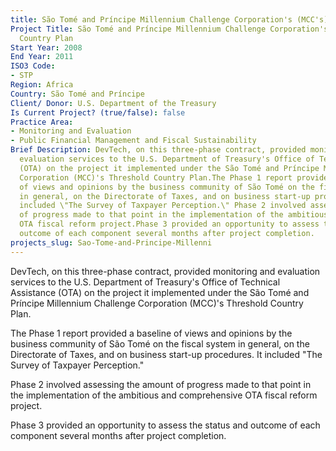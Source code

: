 ```yaml
---
title: São Tomé and Príncipe Millennium Challenge Corporation's (MCC's) Threshold
Project Title: São Tomé and Príncipe Millennium Challenge Corporation's (MCC's) Threshold
  Country Plan
Start Year: 2008
End Year: 2011
ISO3 Code:
- STP
Region: Africa
Country: São Tomé and Príncipe
Client/ Donor: U.S. Department of the Treasury
Is Current Project? (true/false): false
Practice Area:
- Monitoring and Evaluation
- Public Financial Management and Fiscal Sustainability
Brief Description: DevTech, on this three-phase contract, provided monitoring and
  evaluation services to the U.S. Department of Treasury's Office of Technical Assistance
  (OTA) on the project it implemented under the São Tomé and Príncipe Millennium Challenge
  Corporation (MCC)'s Threshold Country Plan.The Phase 1 report provided a baseline
  of views and opinions by the business community of São Tomé on the fiscal system
  in general, on the Directorate of Taxes, and on business start-up procedures. It
  included \"The Survey of Taxpayer Perception.\" Phase 2 involved assessing the amount
  of progress made to that point in the implementation of the ambitious and comprehensive
  OTA fiscal reform project.Phase 3 provided an opportunity to assess the status and
  outcome of each component several months after project completion.
projects_slug: Sao-Tome-and-Principe-Millenni
---
```


DevTech, on this three-phase contract, provided monitoring and evaluation services to the U.S. Department of Treasury's Office of Technical Assistance (OTA) on the project it implemented under the São Tomé and Príncipe Millennium Challenge Corporation (MCC)'s Threshold Country Plan.

The Phase 1 report provided a baseline of views and opinions by the business community of São Tomé on the fiscal system in general, on the Directorate of Taxes, and on business start-up procedures. It included \"The Survey of Taxpayer Perception.\" 

Phase 2 involved assessing the amount of progress made to that point in the implementation of the ambitious and comprehensive OTA fiscal reform project.

Phase 3 provided an opportunity to assess the status and outcome of each component several months after project completion.